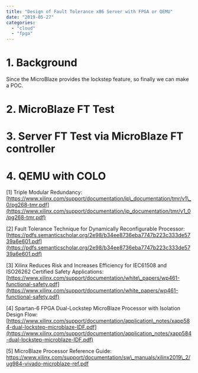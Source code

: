 ```yaml
---
title: "Design of Fault Tolerance x86 Server with FPGA or QEMU"
date: "2019-05-27"
categories: 
  - "cloud"
  - "fpga"
---
```


# 1\. Background

Since the MicroBlaze provides the lockstep feature, so finally we can make a POC.

# 2\. MicroBlaze FT Test

# 3\. Server FT Test via MicroBlaze FT controller

# 4\. QEMU with COLO

\[1\] Triple Modular Redundancy: [https://www.xilinx.com/support/documentation/ip\_documentation/tmr/v1\_0/pg268-tmr.pdf](https://www.xilinx.com/support/documentation/ip_documentation/tmr/v1_0/pg268-tmr.pdf)

\[2\] Fault Tolerance Technique for Dynamically Reconfigurable Processor: [https://pdfs.semanticscholar.org/2e98/b34ee8736eba7747b223c333de5739a6e601.pdf](https://pdfs.semanticscholar.org/2e98/b34ee8736eba7747b223c333de5739a6e601.pdf)

\[3\] Xilinx Reduces Risk and Increases Efficiency for IEC61508 and ISO26262 Certified Safety Applications: [https://www.xilinx.com/support/documentation/white\_papers/wp461-functional-safety.pdf](https://www.xilinx.com/support/documentation/white_papers/wp461-functional-safety.pdf)

\[4\] Spartan-6 FPGA Dual-Lockstep MicroBlaze Processor with Isolation Design Flow: [https://www.xilinx.com/support/documentation/application\_notes/xapp584-dual-lockstep-microblaze-IDF.pdf](https://www.xilinx.com/support/documentation/application_notes/xapp584-dual-lockstep-microblaze-IDF.pdf)

\[5\] MicroBlaze Processor Reference Guide: https://www.xilinx.com/support/documentation/sw\_manuals/xilinx2019\_2/ug984-vivado-microblaze-ref.pdf
